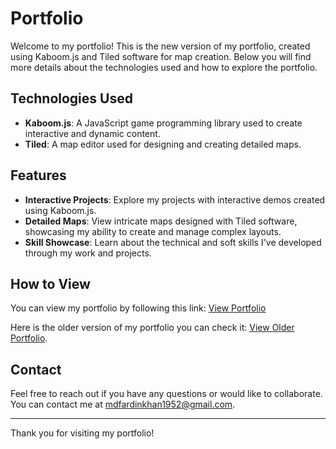 # Portfolio

Welcome to my portfolio! This is the new version of my portfolio, created using Kaboom.js and Tiled software for map creation. Below you will find more details about the technologies used and how to explore the portfolio.

## Technologies Used

- **Kaboom.js**: A JavaScript game programming library used to create interactive and dynamic content.
- **Tiled**: A map editor used for designing and creating detailed maps.

## Features

- **Interactive Projects**: Explore my projects with interactive demos created using Kaboom.js.
- **Detailed Maps**: View intricate maps designed with Tiled software, showcasing my ability to create and manage complex layouts.
- **Skill Showcase**: Learn about the technical and soft skills I've developed through my work and projects.

## How to View

You can view my portfolio by following this link: [View Portfolio](https://idyllic-empanada-3f941d.netlify.app/)

Here is the older version of my portfolio you can check it: [View Older Portfolio](https://singular-mooncake-bead22.netlify.app/).

## Contact

Feel free to reach out if you have any questions or would like to collaborate. You can contact me at [mdfardinkhan1952@gmail.com](mailto:mdfardinkhan1952@gmail.com).

---

Thank you for visiting my portfolio!
